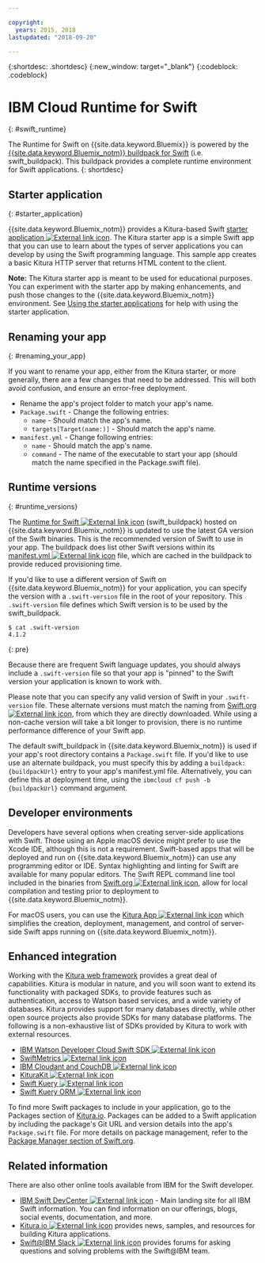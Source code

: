 ```yaml
---

copyright:
  years: 2015, 2018
lastupdated: "2018-09-20"

---
```


{:shortdesc: .shortdesc}
{:new_window: target="_blank"}
{:codeblock: .codeblock}

# IBM Cloud Runtime for Swift
{: #swift_runtime}

The Runtime for Swift on {{site.data.keyword.Bluemix}} is powered by the [{{site.data.keyword.Bluemix_notm}} buildpack for Swift](https://github.com/IBM-Swift/swift-buildpack) (i.e. swift_buildpack).
This buildpack provides a complete runtime environment for Swift applications.
{: shortdesc}

## Starter application
{: #starter_application}

{{site.data.keyword.Bluemix_notm}} provides a Kitura-based Swift [starter application ![External link icon](../../icons/launch-glyph.svg "External link icon")](https://github.com/IBM-Cloud/Kitura-Starter). The Kitura starter app is a simple Swift app that you can use to learn about the types of server applications you can develop by using the Swift programming language. This sample app creates a basic Kitura HTTP server that returns HTML content to the client.

**Note:** The Kitura starter app is meant to be used for educational purposes. You can experiment with the starter app by making enhancements, and push those changes to the {{site.data.keyword.Bluemix_notm}} environment. See [Using the starter applications](../common/starter_app_usage.html) for help with using the starter application.

## Renaming your app
{: #renaming_your_app}

If you want to rename your app, either from the Kitura starter, or more generally, there are a few changes that need to be addressed. This will both avoid confusion, and ensure an error-free deployment.

- Rename the app's project folder to match your app's name.
- `Package.swift` - Change the following entries:
    - `name` - Should match the app's name.
    - `targets[Target(name:)]` - Should match the app's name.
- `manifest.yml` - Change following entries:
    - `name` - Should match the app's name.
    - `command` - The name of the executable to start your app (should match the name specified in the Package.swift file).

## Runtime versions
{: #runtime_versions}

The [Runtime for Swift ![External link icon](../../icons/launch-glyph.svg "External link icon")](https://github.com/IBM-Swift/swift-buildpack) (swift_buildpack) hosted on {{site.data.keyword.Bluemix_notm}} is updated to use the latest GA version of the Swift binaries. This is the recommended version of Swift to use in your app. The buildpack does list other Swift versions within its [manifest.yml ![External link icon](../../icons/launch-glyph.svg "External link icon")](https://github.com/IBM-Swift/swift-buildpack/blob/master/manifest.yml) file, which are cached in the buildpack to provide reduced provisioning time.

If you'd like to use a different version of Swift on {{site.data.keyword.Bluemix_notm}} for your application, you can specify the version with a `.swift-version` file in the root of your repository. This `.swift-version` file defines which Swift version is to be used by the swift_buildpack.

```
$ cat .swift-version
4.1.2
```
{: pre}

Because there are frequent Swift language updates, you should always include a `.swift-version` file so that your app is "pinned" to the Swift version your application is known to work with.

Please note that you can specify any valid version of Swift in your `.swift-version` file. These alternate versions must match the naming from [Swift.org ![External link icon](../../icons/launch-glyph.svg "External link icon")](https://swift.org/download/), from which they are directly downloaded. While using a non-cache version will take a bit longer to provision, there is no runtime performance difference of your Swift app.

The default swift_buildpack in {{site.data.keyword.Bluemix_notm}} is used if your app's root directory contains a `Package.swift` file.  If you'd like to use use an alternate buildpack, you must specify this by adding a `buildpack: {buildpackUrl}` entry to your app's manifest.yml file. Alternatively, you can define this at deployment time, using the `ibmcloud cf push -b {buildpackUrl}` command argument.


## Developer environments

Developers have several options when creating server-side applications with Swift. Those using an Apple macOS device might prefer to use the Xcode IDE, although this is not a requirement.  Swift-based apps that will be deployed and run on {{site.data.keyword.Bluemix_notm}} can use any programming editor or IDE.  Syntax highlighting and linting for Swift are available for many popular editors. The Swift REPL command line tool included in the binaries from [Swift.org ![External link icon](../../icons/launch-glyph.svg "External link icon")](https://swift.org/), allow for local compilation and testing prior to deployment to {{site.data.keyword.Bluemix_notm}}.

For macOS users, you can use the [Kitura App ![External link icon](../../icons/launch-glyph.svg "External link icon")](https://www.kitura.io/app.html) which simplifies the creation, deployment, management, and control of server-side Swift apps running on {{site.data.keyword.Bluemix_notm}}.  


## Enhanced integration

Working with the [Kitura web framework](http://ibm-swift.github.io/Kitura/) provides a great deal of capabilities. Kitura is modular in nature, and you will soon want to extend its functionality with packaged SDKs, to provide features such as authentication, access to Watson based services, and a wide variety of databases.  Kitura provides support for many databases directly, while other open source projects also provide SDKs for many database platforms. The following is a non-exhaustive list of SDKs provided by Kitura to work with external resources.

- [IBM Watson Developer Cloud Swift SDK ![External link icon](../../icons/launch-glyph.svg "External link icon")](https://github.com/watson-developer-cloud/swift-sdk/)
- [SwiftMetrics ![External link icon](../../icons/launch-glyph.svg "External link icon")](https://github.com/RuntimeTools/SwiftMetrics)
- [IBM Cloudant and CouchDB ![External link icon](../../icons/launch-glyph.svg "External link icon")](https://github.com/IBM-Swift/Kitura-CouchDB)
- [KituraKit ![External link icon](../../icons/launch-glyph.svg "External link icon")](https://github.com/IBM-Swift/KituraKit)
- [Swift Kuery ![External link icon](../../icons/launch-glyph.svg "External link icon")](https://github.com/IBM-Swift/Swift-Kuery/)
- [Swift Kuery ORM ![External link icon](../../icons/launch-glyph.svg "External link icon")](https://github.com/IBM-Swift/Swift-Kuery-ORM)

To find more Swift packages to include in your application, go to the Packages section of [Kitura.io](https://www.kitura.io/packages.html). Packages can be added to a Swift application by including the package's Git URL and version details into the app's `Package.swift` file. For more details on package management, refer to the [Package Manager section of Swift.org](https://swift.org/package-manager/).


## Related information

There are also other online tools available from IBM for the Swift developer.
- [IBM Swift DevCenter ![External link icon](../../icons/launch-glyph.svg "External link icon")](https://developer.ibm.com/swift/) - Main landing site for all IBM Swift information. You can find information on our offerings, blogs, social events, documentation, and more.
- [Kitura.io ![External link icon](../../icons/launch-glyph.svg "External link icon")](https://www.kitura.io/index.html) provides news, samples, and resources for building Kitura applications.
- [Swift@IBM Slack ![External link icon](../../icons/launch-glyph.svg "External link icon")](http://swift-at-ibm-slack.mybluemix.net/) provides forums for asking questions and solving problems with the Swift@IBM team.
